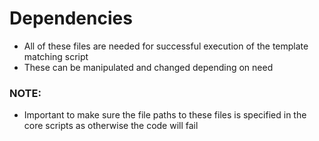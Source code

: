 # Dependencies
- All of these files are needed for successful execution of the template matching script
- These can be manipulated and changed depending on need

### NOTE:
- Important to make sure the file paths to these files is specified in the core scripts as otherwise the code will fail
